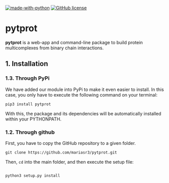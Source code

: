 
[![made-with-python](https://img.shields.io/badge/Made%20with-Python-1f425f.svg)](https://www.python.org/)
[![GitHub license](https://img.shields.io/github/license/Naereen/StrapDown.js.svg)](https://github.com/mariasr3/pytprot/blob/main/LICENSE.txt)


# pytprot

**pytprot** is a web-app and command-line package to build protein multicomplexes from
binary chain interactions.

## 1. Installation

### 1.3. Through PyPi

We have added our module into PyPi to make it even easier to install. In this case, you only have to execute the following command on your terminal:

```
pip3 install pytprot

```

With this, the package and its dependencies will be automatically installed within your PYTHONPATH. 

### 1.2. Through github

First, you have to copy the GitHub repository to a given folder.

```
git clone https://github.com/mariasr3/pytprot.git

```

Then, `cd` into the main folder, and then execute the setup file:

```

python3 setup.py install

```

